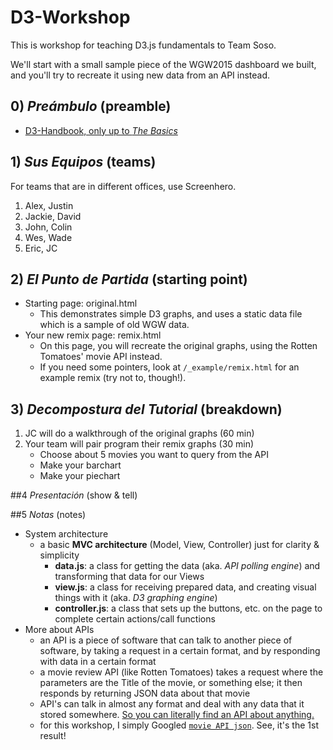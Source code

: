 # D3-Workshop

This is workshop for teaching D3.js fundamentals to Team Soso.

We'll start with a small sample piece of the WGW2015 dashboard we built, and you'll try to recreate it using new data from an API instead.

## 0) _Preámbulo_ (preamble)

- [D3-Handbook, only up to _The Basics_](https://github.com/sosolimited/D3-Handbook/blob/master/tour-of-d3.md)

## 1) _Sus Equipos_ (teams)

For teams that are in different offices, use Screenhero.

1. Alex, Justin
2. Jackie, David
3. John, Colin
4. Wes, Wade
5. Eric, JC

## 2) _El Punto de Partida_ (starting point)

- Starting page: original.html
	- This demonstrates simple D3 graphs, and uses a static data file which is a sample of old WGW data.
- Your new remix page: remix.html
	- On this page, you will recreate the original graphs, using the Rotten Tomatoes' movie API instead.
	- If you need some pointers, look at `/_example/remix.html` for an example remix (try not to, though!).

## 3) _Decompostura del Tutorial_ (breakdown)

1. JC will do a walkthrough of the original graphs (60 min)
2. Your team will pair program their remix graphs (30 min)
	- Choose about 5 movies you want to query from the API
	- Make your barchart
	- Make your piechart

##4 _Presentación_ (show & tell)

##5 _Notas_ (notes)

- System architecture
	- a basic __MVC architecture__ (Model, View, Controller) just for clarity & simplicity
		- __data.js__: a class for getting the data (aka. _API polling engine_) and transforming that data for our Views
		- __view.js__: a class for receiving prepared data, and creating visual things with it (aka. _D3 graphing engine_)
		- __controller.js__: a class that sets up the buttons, etc. on the page to complete certain actions/call functions
- More about APIs
	- an API is a piece of software that can talk to another piece of software, by taking a request in a certain format, and by responding with data in a certain format
	- a movie review API (like Rotten Tomatoes) takes a request where the parameters are the Title of the movie, or something else; it then responds by returning JSON data about that movie
	- API's can talk in almost any format and deal with any data that it stored somewhere. [So you can literally find an API about anything.](https://www.mashape.com/explore?page=1)
	- for this workshop, I simply Googled [`movie API json`](https://www.google.com/search?q=movie+API+json&oq=movie+api+json&aqs=chrome.0.69i59j69i60l2.1787j0j7&sourceid=chrome&es_sm=91&ie=UTF-8). See, it's the 1st result!
